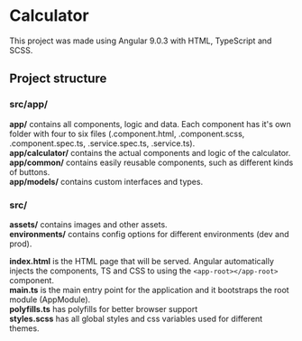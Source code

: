 # Calculator

This project was made using Angular 9.0.3 with HTML, TypeScript and SCSS.

## Project structure

### src/app/

**app/** contains all components, logic and data. Each component has it's own folder with four to six files (.component.html, .component.scss, .component.spec.ts, .service.spec.ts, .service.ts).  
**app/calculator/** contains the actual components and logic of the calculator.  
**app/common/** contains easily reusable components, such as different kinds of buttons.  
**app/models/** contains custom interfaces and types.  

### src/

**assets/** contains images and other assets.  
**environments/** contains config options for different environments (dev and prod).

**index.html** is the HTML page that will be served. Angular automatically injects the components, TS and CSS to using the `<app-root></app-root>` component.  
**main.ts** is the main entry point for the application and it bootstraps the root module (AppModule).  
**polyfills.ts** has polyfills for better browser support  
**styles.scss** has all global styles and css variables used for different themes.
